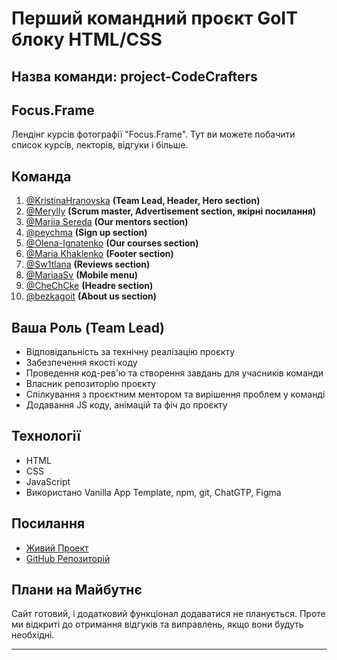 # Перший командний проєкт GoIT блоку HTML/CSS
## Назва команди: project-CodeCrafters

## **Focus.Frame**

Лендінг курсів фотографії "Focus.Frame". Тут ви можете побачити список курсів, лекторів, відгуки і більше.

## Команда

1. [@KristinaHranovska](https://github.com/KristinaHranovska) **(Team Lead, Header, Hero section)**
2. [@Merylly](https://github.com/Merylly) **(Scrum master, Advertisement section, якірні посилання)**
3. [@Mariia Sereda](https://github.com/MariiaSereda)  **(Our mentors section)**
4. [@peychma](https://github.com/peychma) **(Sign up section)**
5. [@Olena-Ignatenko](https://github.com/Olena-Ignatenko) **(Our courses section)**
6. [@Maria Khaklenko](https://github.com/MariaKhaklenko) **(Footer section)**
7. [@Sw1tlana](https://github.com/Sw1tlana) **(Reviews section)**
8. [@MariaaSv](https://github.com/MariaaSv) **(Mobile menu)**
9. [@CheChCke](https://github.com/CheChCke) **(Headre section)**
10. [@bezkagoit](https://github.com/bezkagoit) **(About us section)**

## Ваша Роль (Team Lead)

- Відповідальність за технічну реалізацію проєкту
- Забезпечення якості коду
- Проведення код-рев'ю та створення завдань для учасників команди
- Власник репозиторію проєкту
- Спілкування з проєктним ментором та вирішення проблем у команді
- Додавання JS коду, анімацій та фіч до проєкту

## Технології

- HTML
- CSS
- JavaScript
- Використано Vanilla App Template, npm, git, ChatGTP, Figma

## Посилання

- [Живий Проект](https://kristinahranovska.github.io/project-CodeCrafters/)
- [GitHub Репозиторій](https://github.com/KristinaHranovska/project-CodeCrafters)

## Плани на Майбутнє

Сайт готовий, і додатковий функціонал додаватися не планується. Проте ми відкриті до отримання відгуків та виправлень, якщо вони будуть необхідні.

---
